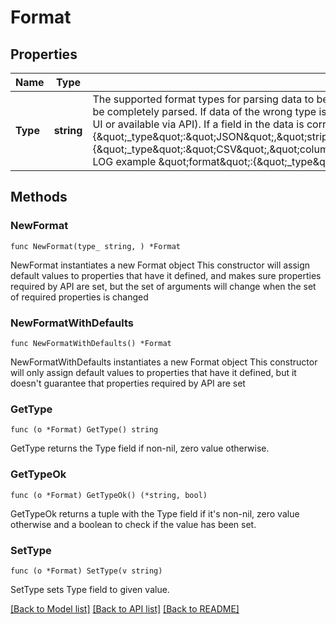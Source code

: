 # Format

## Properties

Name | Type | Description | Notes
------------ | ------------- | ------------- | -------------
**Type** | **string** | The supported format types for parsing data to be indexed. The format will be used against all Objects in an Object Group. For any Objects that cannot be completely parsed.  If data of the wrong type is ingested and attempted to be indexed, that data is dropped and an event is emmitted (displayed in the UI or available via API). If a field in the data is corrupt or missing it is not an error.  JSON example      \&quot;format\&quot;:{\&quot;_type\&quot;:\&quot;JSON\&quot;,\&quot;stripPrefix\&quot;:true,\&quot;horizontal\&quot;:true}  CSV format      \&quot;format\&quot;:{\&quot;_type\&quot;:\&quot;CSV\&quot;,\&quot;columnDelimiter\&quot;:\&quot;,\&quot;,\&quot;rowDelimiter\&quot;:\&quot;\\n\&quot;,\&quot;headerRow\&quot;:true}  LOG example      \&quot;format\&quot;:{\&quot;_type\&quot;:\&quot;LOG\&quot;,\&quot;pattern\&quot;:\&quot;.*\&quot;}  | 

## Methods

### NewFormat

`func NewFormat(type_ string, ) *Format`

NewFormat instantiates a new Format object
This constructor will assign default values to properties that have it defined,
and makes sure properties required by API are set, but the set of arguments
will change when the set of required properties is changed

### NewFormatWithDefaults

`func NewFormatWithDefaults() *Format`

NewFormatWithDefaults instantiates a new Format object
This constructor will only assign default values to properties that have it defined,
but it doesn't guarantee that properties required by API are set

### GetType

`func (o *Format) GetType() string`

GetType returns the Type field if non-nil, zero value otherwise.

### GetTypeOk

`func (o *Format) GetTypeOk() (*string, bool)`

GetTypeOk returns a tuple with the Type field if it's non-nil, zero value otherwise
and a boolean to check if the value has been set.

### SetType

`func (o *Format) SetType(v string)`

SetType sets Type field to given value.



[[Back to Model list]](../README.md#documentation-for-models) [[Back to API list]](../README.md#documentation-for-api-endpoints) [[Back to README]](../README.md)


